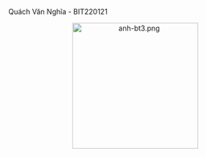 Quách Văn Nghĩa - BIT220121
<p align="center">
  <img src="anh-bt3.png" alt="anh-bt3.png" width="250"/>
</p>